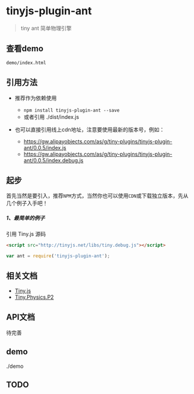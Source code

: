 # tinyjs-plugin-ant

> tiny ant 简单物理引擎

## 查看demo

`demo/index.html`


## 引用方法

- 推荐作为依赖使用

  - `npm install tinyjs-plugin-ant --save`
  - 或者引用 ./dist/index.js
- 也可以直接引用线上cdn地址，注意要使用最新的版本号，例如：

  - https://gw.alipayobjects.com/as/g/tiny-plugins/tinyjs-plugin-ant/0.0.5/index.js
  - https://gw.alipayobjects.com/as/g/tiny-plugins/tinyjs-plugin-ant/0.0.5/index.debug.js

## 起步
首先当然是要引入，推荐`NPM`方式，当然你也可以使用`CDN`或下载独立版本，先从几个例子入手吧！

##### 1、最简单的例子

引用 Tiny.js 源码
``` html
<script src="http://tinyjs.net/libs/tiny.debug.js"></script>
```
``` js
var ant = require('tinyjs-plugin-ant');
```

## 相关文档
- [Tiny.js](http://tinyjs.net/#/docs/api)
- [Tiny.Physics.P2](https://github.com/qingyangmoke/tinyjs-plugin-p2/)

## API文档
  待完善

## demo
 ./demo

## TODO

